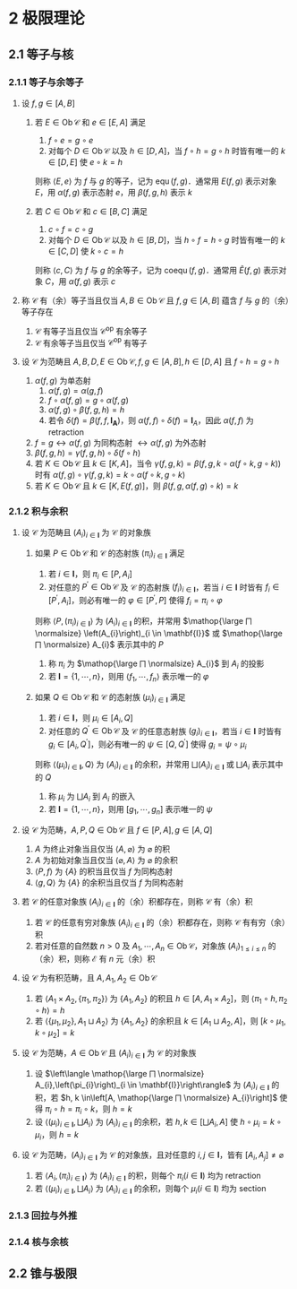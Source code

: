 # 2 极限理论

## 2.1 等子与核
### 2.1.1 等子与余等子
1. 设 $f, g \in[A, B]$
    1. 若 $E \in \operatorname{Ob} \mathscr{C}$ 和 $e \in[E, A]$ 满足
        1. $f \circ e=g \circ e$
        2. 对每个 $D \in \operatorname{Ob} \mathscr{C}$ 以及 $h \in[D, A]$，当 $f \circ h=g \circ h$ 时皆有唯一的 $k \in[D, E]$ 使 $e \circ k=h$

        则称 $\langle E, e\rangle$ 为 $f$ 与 $g$ 的等子，记为 $\operatorname{equ}(f, g)$．通常用 $E(f, g)$ 表示对象 $E$，用 $\alpha(f, g)$ 表示态射 $e$，用 $\beta(f, g, h)$ 表示 $k$

    2. 若 $C \in \operatorname{Ob} \mathscr{C}$ 和 $c \in[B, C]$ 满足
        1. $c \circ f=c \circ g$
        2. 对每个 $D \in \operatorname{Ob} \mathscr{C}$ 以及 $h \in[B, D]$，当 $h \circ f=h \circ g$ 时皆有唯一的 $k \in[C, D]$ 使 $k \circ c=h$

        则称 $\langle c, C\rangle$ 为 $f$ 与 $g$ 的余等子，记为 $\operatorname{coequ}(f, g)$．通常用 $\widetilde{E}(f, g)$ 表示对象 $C$，用 $\widetilde{\alpha}(f, g)$ 表示 $c$

2. 称 $\mathscr{C}$ 有（余）等子当且仅当 $A, B \in \operatorname{Ob} \mathscr{C}$ 且 $f, g \in[A, B]$ 蕴含 $f$ 与 $g$ 的（余）等子存在
    1. $\mathscr{C}$ 有等子当且仅当 $\mathscr{C}^{\text{op}}$ 有余等子
    2. $\mathscr{C}$ 有余等子当且仅当 $\mathscr{C}^{\text{op}}$ 有等子
3. 设 $\mathscr{C}$ 为范畴且 $A, B, D, E \in \operatorname{Ob} \mathscr{C}, f, g \in[A, B], h \in[D, A]$ 且 $f \circ h=g \circ h$
    1. $\alpha(f, g)$ 为单态射
        1. $\alpha(f, g)=\alpha(g, f)$
        2. $f \circ \alpha(f, g)=g \circ \alpha(f, g)$
        3. $\alpha(f, g) \circ \beta(f, g, h)=h$
        4. 若令 $\delta(f)=\beta\left(f, f, \mathbf{I}_{\mathbf{A}}\right)$，则 $\alpha(f, f) \circ \delta(f)=\mathbf{I}_{A}$，因此 $\alpha(f, f)$ 为 $\text{retraction}$
    2. $f=g \leftrightarrow \alpha(f, g)$ 为同构态射 $\leftrightarrow \alpha(f, g)$ 为外态射
    3. $\beta(f, g, h)=\gamma(f, g, h) \circ \delta(f \circ h)$
    4. 若 $K \in \operatorname{Ob} \mathscr{C}$ 且 $k \in[K, A]$，当令 $\gamma(f, g, k)=\beta(f, g, k \circ \alpha(f \circ k, g \circ k))$ 时有 $\alpha(f, g) \circ \gamma(f, g, k)=k \circ \alpha(f \circ k, g \circ k)$
    5. 若 $K \in \operatorname{Ob} \mathscr{C}$ 且 $k \in[K, E(f, g)]$，则 $\beta(f, g, \alpha(f, g) \circ k)=k$

### 2.1.2 积与余积
1. 设 $\mathscr{C}$ 为范畴且 $\left(A_{i}\right)_{i \in \mathbf{I}}$ 为 $\mathscr{C}$ 的对象族
    1. 如果 $P \in \operatorname{Ob} \mathscr{C}$ 和 $\mathscr{C}$ 的态射族 $\left(\pi_{i}\right)_{i \in \mathbf{I}}$ 满足
        1. 若 $i \in \mathbf{I}$，则 $\pi_{i} \in\left[P, A_{i}\right]$
        2. 对任意的 $P^{\prime} \in \operatorname{Ob} \mathscr{C}$ 及 $\mathscr{C}$ 的态射族 $\left(f_{i}\right)_{i \in \mathbf{I}}$，若当 $i \in \mathbf{I}$ 时皆有 $f_{i} \in\left[P^{\prime}, A_{i}\right]$，则必有唯一的 $\varphi \in\left[P^{\prime}, P\right]$ 使得 $f_{i}=\pi_{i} \circ \varphi$

        则称 $\left\langle P,\left(\pi_{i}\right)_{i \in \mathbf{I}}\right\rangle$ 为 $\left(A_{i}\right)_{i \in \mathbf{I}}$ 的积，并常用 $\mathop{\large ⨅ \normalsize} \left(A_{i}\right)_{i \in \mathbf{I}}$ 或 $\mathop{\large ⨅ \normalsize} A_{i}$ 表示其中的 $P$

        1. 称 $\pi_{i}$ 为 $\mathop{\large ⨅ \normalsize} A_{i}$ 到 $A_{i}$ 的投影
        2. 若 $\mathbf{I}=\{1, \cdots, n\}$，则用 $\left\langle f_{1}, \cdots, f_{n}\right\rangle$ 表示唯一的 $\varphi$

    2. 如果 $Q \in \operatorname{Ob} \mathscr{C}$ 和 $\mathscr{C}$ 的态射族 $\left(\mu_{i}\right)_{i \in \mathbf{I}}$ 满足
        1. 若 $i \in \mathbf{I}$，则 $\mu_{i} \in\left[A_{i}, Q\right]$
        2. 对任意的 $Q^{\prime} \in \operatorname{Ob} \mathscr{C}$ 及 $\mathscr{C}$ 的任意态射族 $\left(g_{i}\right)_{i \in \mathbf{I}}$，若当 $i \in \mathbf{I}$ 时皆有 $g_{i} \in\left[A_{i}, Q^{\prime}\right]$，则必有唯一的 $\psi \in\left[Q, Q^{\prime}\right]$ 使得 $g_{i}=\psi \circ \mu_{i}$

        则称 $\left\langle\left(\mu_{i}\right)_{i \in \mathbf{I}}, Q\right\rangle$ 为 $\left(A_{i}\right)_{i \in \mathbf{I}}$ 的余积，并常用 $\bigsqcup \left(A_{i}\right)_{i \in \mathbf{I}}$ 或 $\bigsqcup A_{i}$ 表示其中的 $Q$

        1. 称 $\mu_{i}$ 为 $\bigsqcup A_{i}$ 到 $A_{i}$ 的嵌入
        2. 若 $\mathbf{I}=\{1, \cdots, n\}$，则用 $\left[g_{1}, \cdots, g_{n}\right]$ 表示唯一的 $\psi$

2. 设 $\mathscr{C}$ 为范畴，$A, P, Q \in \operatorname{Ob} \mathscr{C}$ 且 $f \in[P, A], g \in[A, Q]$
    1. $A$ 为终止对象当且仅当 $\langle A, \varnothing\rangle$ 为 $\varnothing$ 的积
    2. $A$ 为初始对象当且仅当 $\langle\varnothing, A\rangle$ 为 $\varnothing$ 的余积
    3. $\langle P, f\rangle$ 为 $\{A\}$ 的积当且仅当 $f$ 为同构态射
    4. $\langle g, Q\rangle$ 为 $\{A\}$ 的余积当且仅当 $f$ 为同构态射
3. 若 $\mathscr{C}$ 的任意对象族 $(A_{i})_{i \in \mathbf{I}}$ 的（余）积都存在，则称 $\mathscr{C}$ 有（余）积
    1. 若 $\mathscr{C}$ 的任意有穷对象族 $\left(A_{i}\right)_{i \in \mathbf{I}}$ 的（余）积都存在，则称 $\mathscr{C}$ 有有穷（余）积
    2. 若对任意的自然数 $n>0$ 及 $A_{1}, \cdots, A_{n} \in \operatorname{Ob} \mathscr{C}$，对象族 $\left(A_{i}\right)_{1 \leqslant i \leqslant n}$ 的（余）积，则称 $\mathscr{E}$ 有 $n$ 元（余）积
4. 设 $\mathscr{C}$ 为有积范畴，且 $A, A_{1}, A_{2} \in \operatorname{Ob} \mathscr{C}$
    1. 若 $\left\langle A_{1} \times A_{2},\left\{\pi_{1}, \pi_{2}\right\}\right\rangle$ 为 $\left\{A_{1}, A_{2}\right\}$ 的积且 $h \in\left[A, A_{1} \times A_{2}\right]$，则 $\left\langle\pi_{1} \circ h, \pi_{2} \circ h\right\rangle=h$
    2. 若 $\left\langle\left\{\mu_{1}, \mu_{2}\right\}, A_{1} \sqcup A_{2}\right\rangle$ 为 $\left\{A_{1}, A_{2}\right\}$ 的余积且 $k \in\left[A_{1} \sqcup A_{2}, A\right]$，则 $\left[k \circ \mu_{1}, k \circ \mu_{2}\right]=k$
5. 设 $\mathscr{C}$ 为范畴，$A \in \operatorname{Ob} \mathscr{C}$ 且 $\left(A_{i}\right)_{i \in \mathbf{I}}$ 为 $\mathscr{C}$ 的对象族
    1. 设 $\left\langle \mathop{\large ⨅ \normalsize} A_{i},\left(\pi_{i}\right)_{i \in \mathbf{I}}\right\rangle$ 为 $\left(A_{i}\right)_{i \in \mathbf{I}}$ 的积，若 $h, k \in\left[A, \mathop{\large ⨅ \normalsize} A_{i}\right]$ 使得 $\pi_{i} \circ h=\pi_{i} \circ k$，则 $h=k$
    2. 设 $\left\langle\left(\mu_{i}\right)_{i \in \mathbf{I}}, \bigsqcup A_{i}\right\rangle$ 为 $\left(A_{i}\right)_{i \in \mathbf{I}}$ 的余积，若 $h, k \in\left[\bigsqcup A_{i}, A\right]$ 使 $h \circ \mu_{i}=k \circ \mu_{i}$，则 $h=k$
6. 设 $\mathscr{C}$ 为范畴，$\left(A_{i}\right)_{i \in \mathbf{I}}$ 为 $\mathscr{C}$ 的对象族，且对任意的 $i, j \in \mathbf{I}$，皆有 $\left[A_{i}, A_{j}\right] \neq \varnothing$
    1. 若 $\left\langle A_{i},\left(\pi_{i}\right)_{i \in \mathbf{I}}\right\rangle$ 为 $\left(A_{i}\right)_{i \in \mathbf{I}}$ 的积，则每个 $\pi_{i}(i \in \mathbf{I})$ 均为 $\text{retraction}$
    2. 若 $\left\langle\left(\mu_{i}\right)_{i \in \mathbf{I}}, \bigsqcup A_{i}\right\rangle$ 为 $\left(A_{i}\right)_{i \in \mathbf{I}}$ 的余积，则每个 $\mu_{i}(i \in \mathbf{I})$ 均为 $\text{section}$

### 2.1.3 回拉与外推

### 2.1.4 核与余核

## 2.2 锥与极限
